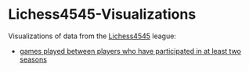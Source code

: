 # Lichess4545-Visualizations

Visualizations of data from the [Lichess4545](lichess4545.com) league:

* [games played between players who have participated in at least two seasons](https://rawcdn.githack.com/dvdb97/Lichess4545-Visualizations/68d79d08ad040f43c8bc9dd1b423a0e9842ee68b/games.html)
